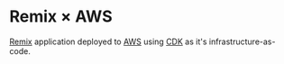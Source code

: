 # Remix × AWS

[Remix](https://remix.run/) application deployed to [AWS](https://aws.amazon.com/) using [CDK](https://docs.aws.amazon.com/cdk/) as it's infrastructure-as-code.
